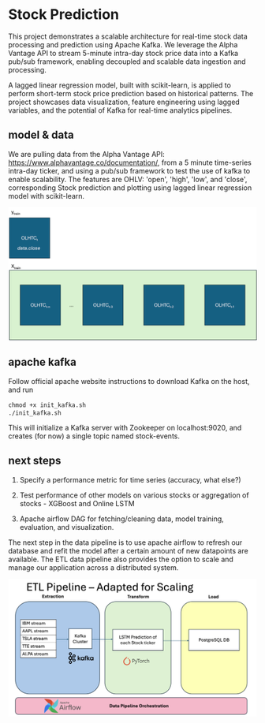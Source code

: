 # Stock Prediction #

This project demonstrates a scalable architecture for real-time stock data processing and prediction using Apache Kafka. We leverage the Alpha Vantage API to stream 5-minute intra-day stock price data into a Kafka pub/sub framework, enabling decoupled and scalable data ingestion and processing.

A lagged linear regression model, built with scikit-learn, is applied to perform short-term stock price prediction based on historical patterns. The project showcases data visualization, feature engineering using lagged variables, and the potential of Kafka for real-time analytics pipelines.

## model & data ##

We are pulling data from the Alpha Vantage API: https://www.alphavantage.co/documentation/, from a 5 minute time-series intra-day ticker, and using a pub/sub framework to test the use of kafka to enable scalability. The features are OHLV: 'open', 'high', 'low', and 'close', corresponding Stock prediction and plotting using lagged linear regression model with scikit-learn.

![Online LSTM Training](Online-training.png)

## apache kafka ##

Follow official apache website instructions to download Kafka on the host, and run

```
chmod +x init_kafka.sh
./init_kafka.sh
```

This will initialize a Kafka server with Zookeeper on localhost:9020, and creates (for now) a single topic named stock-events. 

## next steps ##

1. Specify a performance metric for time series (accuracy, what else?)

2. Test performance of other models on various stocks or aggregation of stocks - XGBoost and Online LSTM

3. Apache airflow DAG for fetching/cleaning data, model training, evaluation, and visualization.

The next step in the data pipeline is to use apache airflow to refresh our database and refit the model after a certain amount of new datapoints are available.
The ETL data pipeline also provides the option to scale and manage our application across a distributed system.

![ETL Pipeline](ETL%20pipeline.png)
